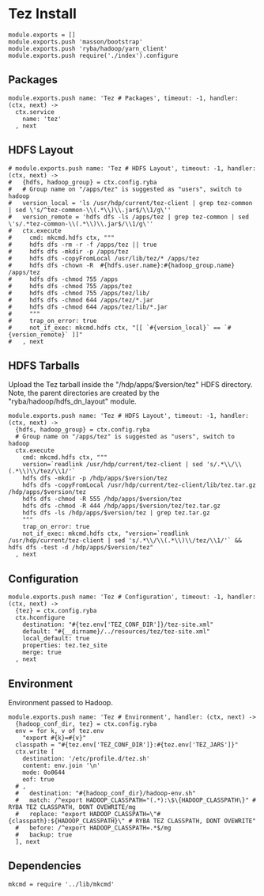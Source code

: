 
# Tez Install

    module.exports = []
    module.exports.push 'masson/bootstrap'
    module.exports.push 'ryba/hadoop/yarn_client'
    module.exports.push require('./index').configure

## Packages

    module.exports.push name: 'Tez # Packages', timeout: -1, handler: (ctx, next) ->
      ctx.service
        name: 'tez'
      , next

## HDFS Layout

    # module.exports.push name: 'Tez # HDFS Layout', timeout: -1, handler: (ctx, next) ->
    #   {hdfs, hadoop_group} = ctx.config.ryba
    #   # Group name on "/apps/tez" is suggested as "users", switch to hadoop
    #   version_local = 'ls /usr/hdp/current/tez-client | grep tez-common | sed \'s/^tez-common-\\(.*\\)\\.jar$/\\1/g\''
    #   version_remote = 'hdfs dfs -ls /apps/tez | grep tez-common | sed \'s/.*tez-common-\\(.*\\)\\.jar$/\\1/g\''
    #   ctx.execute
    #     cmd: mkcmd.hdfs ctx, """
    #     hdfs dfs -rm -r -f /apps/tez || true
    #     hdfs dfs -mkdir -p /apps/tez
    #     hdfs dfs -copyFromLocal /usr/lib/tez/* /apps/tez
    #     hdfs dfs -chown -R  #{hdfs.user.name}:#{hadoop_group.name} /apps/tez
    #     hdfs dfs -chmod 755 /apps
    #     hdfs dfs -chmod 755 /apps/tez
    #     hdfs dfs -chmod 755 /apps/tez/lib/
    #     hdfs dfs -chmod 644 /apps/tez/*.jar
    #     hdfs dfs -chmod 644 /apps/tez/lib/*.jar
    #     """
    #     trap_on_error: true
    #     not_if_exec: mkcmd.hdfs ctx, "[[ `#{version_local}` == `#{version_remote}` ]]"
    #   , next

## HDFS Tarballs

Upload the Tez tarball inside the "/hdp/apps/$version/tez"
HDFS directory. Note, the parent directories are created by the 
"ryba/hadoop/hdfs_dn_layout" module.

    module.exports.push name: 'Tez # HDFS Layout', timeout: -1, handler: (ctx, next) ->
      {hdfs, hadoop_group} = ctx.config.ryba
      # Group name on "/apps/tez" is suggested as "users", switch to hadoop
      ctx.execute
        cmd: mkcmd.hdfs ctx, """
        version=`readlink /usr/hdp/current/tez-client | sed 's/.*\\/\\(.*\\)\\/tez/\\1/'`
        hdfs dfs -mkdir -p /hdp/apps/$version/tez
        hdfs dfs -copyFromLocal /usr/hdp/current/tez-client/lib/tez.tar.gz /hdp/apps/$version/tez
        hdfs dfs -chmod -R 555 /hdp/apps/$version/tez
        hdfs dfs -chmod -R 444 /hdp/apps/$version/tez/tez.tar.gz
        hdfs dfs -ls /hdp/apps/$version/tez | grep tez.tar.gz
        """
        trap_on_error: true
        not_if_exec: mkcmd.hdfs ctx, "version=`readlink /usr/hdp/current/tez-client | sed 's/.*\\/\\(.*\\)\\/tez/\\1/'` && hdfs dfs -test -d /hdp/apps/$version/tez"
      , next

## Configuration

    module.exports.push name: 'Tez # Configuration', timeout: -1, handler: (ctx, next) ->
      {tez} = ctx.config.ryba
      ctx.hconfigure
        destination: "#{tez.env['TEZ_CONF_DIR']}/tez-site.xml"
        default: "#{__dirname}/../resources/tez/tez-site.xml"
        local_default: true
        properties: tez.tez_site
        merge: true
      , next

## Environment

Environment passed to Hadoop.   

    module.exports.push name: 'Tez # Environment', handler: (ctx, next) ->
      {hadoop_conf_dir, tez} = ctx.config.ryba
      env = for k, v of tez.env
        "export #{k}=#{v}"
      classpath = "#{tez.env['TEZ_CONF_DIR']}:#{tez.env['TEZ_JARS']}"
      ctx.write [
        destination: '/etc/profile.d/tez.sh'
        content: env.join '\n'
        mode: 0o0644
        eof: true
      # ,
      #   destination: "#{hadoop_conf_dir}/hadoop-env.sh"
      #   match: /^export HADOOP_CLASSPATH="(.*):\$\{HADOOP_CLASSPATH\}" # RYBA TEZ CLASSPATH, DONT OVEWRITE/mg
      #   replace: "export HADOOP_CLASSPATH=\"#{classpath}:${HADOOP_CLASSPATH}\" # RYBA TEZ CLASSPATH, DONT OVEWRITE"
      #   before: /^export HADOOP_CLASSPATH=.*$/mg
      #   backup: true
      ], next

## Dependencies

    mkcmd = require '../lib/mkcmd'






